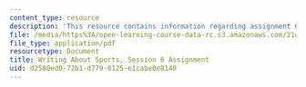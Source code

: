 ```yaml
---
content_type: resource
description: 'This resource contains information regarding assignment 6. '
file: /media/https%3A/open-learning-course-data-rc.s3.amazonaws.com/21w-015-writing-and-rhetoric-writing-about-sports-fall-2013/d2580ed072b1d7790125e1cabe0e8140_MIT21W_015F13_Assignment6.pdf
file_type: application/pdf
resourcetype: Document
title: Writing About Sports, Session 6 Assignment
uid: d2580ed0-72b1-d779-0125-e1cabe0e8140
---
```

